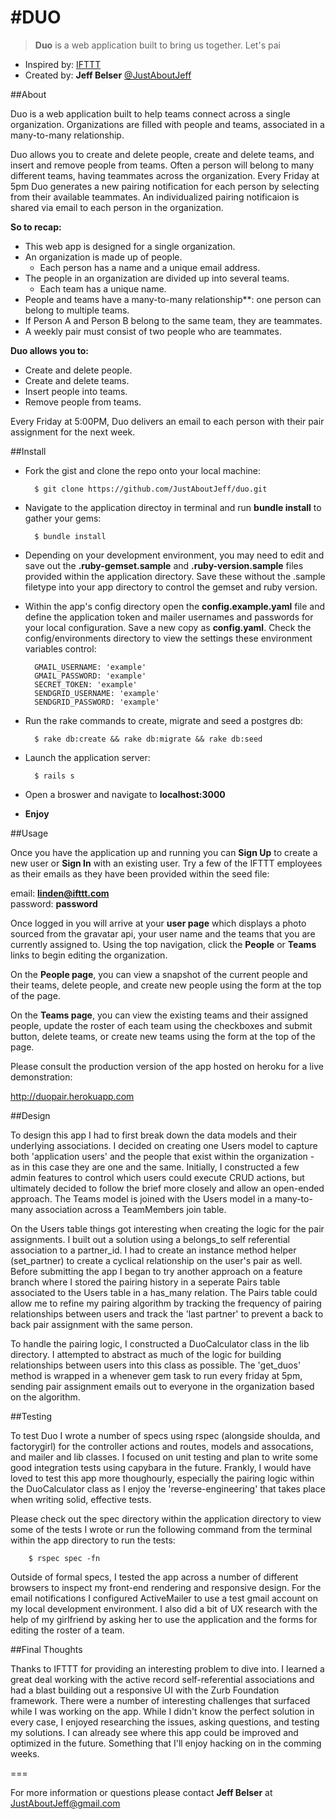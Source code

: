 #DUO
===

> **Duo** is a web application built to bring us together. Let's pai
 
- Inspired by: [IFTTT](https://ifttt.com/)
- Created by: **Jeff Belser** [@JustAboutJeff](http://www.twitter.com/justaboutjeff)

##About

Duo is a web application built to help teams connect across a single organization. Organizations are filled with people and teams, associated in a many-to-many relationship.

Duo allows you to create and delete people, create and delete teams, and insert and remove people from teams. Often a person will belong to many different teams, having teammates across the organization. Every Friday at 5pm Duo generates a new pairing notification for each person by selecting from their available teammates. An individualized pairing notificaion is shared via email to each person in the organization.

**So to recap:**

  - This web app is designed for a single organization.
  - An organization is made up of people.
     - Each person has a name and a unique email address.
  - The people in an organization are divided up into several teams.
     - Each team has a unique name.
  - People and teams have a many-to-many relationship**: one person can belong to multiple teams.
  - If Person A and Person B belong to the same team, they are teammates.
  - A weekly pair must consist of two people who are teammates.

**Duo allows you to:**

  - Create and delete people.
  - Create and delete teams.
  - Insert people into teams.
  - Remove people from teams.

Every Friday at 5:00PM, Duo delivers an email to each person with their pair assignment for the next week.

##Install

- Fork the gist and clone the repo onto your local machine:

		$ git clone https://github.com/JustAboutJeff/duo.git

- Navigate to the application directoy in terminal and run **bundle install** to gather your gems:

		$ bundle install
		
- Depending on your development environment, you may need to edit and save out the **.ruby-gemset.sample** and **.ruby-version.sample** files provided within the application directory. Save these without the .sample filetype into your app directory to control the gemset and ruby version.

- Within the app's config directory open the **config.example.yaml** file and define the application token and mailer usernames and passwords for your local configuration. Save a new copy as **config.yaml**. Check the config/environments directory to view the settings these environment variables control: 

		GMAIL_USERNAME: 'example'
		GMAIL_PASSWORD: 'example'
		SECRET_TOKEN: 'example'
		SENDGRID_USERNAME: 'example'
		SENDGRID_PASSWORD: 'example'

- Run the rake commands to create, migrate and seed a postgres db:

		$ rake db:create && rake db:migrate && rake db:seed

- Launch the application server:

		$ rails s

- Open a broswer and navigate to **localhost:3000**
- **Enjoy**

##Usage

Once you have the application up and running you can **Sign Up** to create a new user or **Sign In** with an existing user. Try a few of the IFTTT employees as their emails as they have been provided within the seed file:

email: **linden@ifttt.com**  
password: **password**

Once logged in you will arrive at your **user page** which displays a photo sourced from the gravatar api, your user name and the teams that you are currently assigned to. Using the top navigation, click the **People** or **Teams** links to begin editing the organization.

On the **People page**, you can view a snapshot of the current people and their teams, delete people, and create new people using the form at the top of the page.

On the **Teams page**, you can view the existing teams and their assigned people, update the roster of each team using the checkboxes and submit button, delete teams, or create new teams using the form at the top of the page.

Please consult the production version of the app hosted on heroku for a live demonstration:

<http://duopair.herokuapp.com>

##Design

To design this app I had to first break down the data models and their underlying associations. I decided on creating one Users model to capture both 'application users' and the people that exist within the organization - as in this case they are one and the same. Initially, I constructed a few admin features to control which users could execute CRUD actions, but ultimately decided to follow the brief more closely and allow an open-ended approach. The Teams model is joined with the Users model in a many-to-many association across a TeamMembers join table.

On the Users table things got interesting when creating the logic for the pair assignments. I built out a solution using a belongs_to self referential association to a partner_id. I had to create an instance method helper (set_partner) to create a cyclical relationship on the user's pair as well. Before submitting the app I began to try another approach on a feature branch where I stored the pairing history in a seperate Pairs table associated to the Users table in a has_many relation. The Pairs table could allow me to refine my pairing algorithm by tracking the frequency of pairing relationships between users and track the 'last partner' to prevent a back to back pair assignment with the same person.

To handle the pairing logic, I constructed a DuoCalculator class in the lib directory. I attempted to abstract as much of the logic for building relationships between users into this class as possible. The 'get_duos' method is wrapped in a whenever gem task to run every friday at 5pm, sending pair assignment emails out to everyone in the organization based on the algorithm.

##Testing

To test Duo I wrote a number of specs using rspec (alongside shoulda, and factorygirl) for the controller actions and routes, models and assocations, and mailer and lib classes. I focused on unit testing and plan to write some good integration tests using capybara in the future. Frankly, I would have loved to test this app more thoughourly, especially the pairing logic within the DuoCalculator class as I enjoy the 'reverse-engineering' that takes place when writing solid, effective tests.

Please check out the spec directory within the application directory to view some of the tests I wrote or run the following command from the terminal within the app directory to run the tests:

		$ rspec spec -fn

Outside of formal specs, I tested the app across a number of different browsers to inspect my front-end rendering and responsive design. For the email notifications I configured ActiveMailer to use a test gmail account on my local development environment. I also did a bit of UX research with the help of my girlfriend by asking her to use the application and the forms for editing the roster of a team.

##Final Thoughts

Thanks to IFTTT for providing an interesting problem to dive into. I learned a great deal working with the active record self-referential associations and had a blast building out a responsive UI with the Zurb Foundation framework. There were a number of interesting challenges that surfaced while I was working on the app. While I didn't know the perfect solution in every case, I enjoyed researching the issues, asking questions, and testing my solutions. I can already see where this app could be improved and optimized in the future. Something that I'll enjoy hacking on in the comming weeks.

===

For more information or questions please contact **Jeff Belser** at <JustAboutJeff@gmail.com>